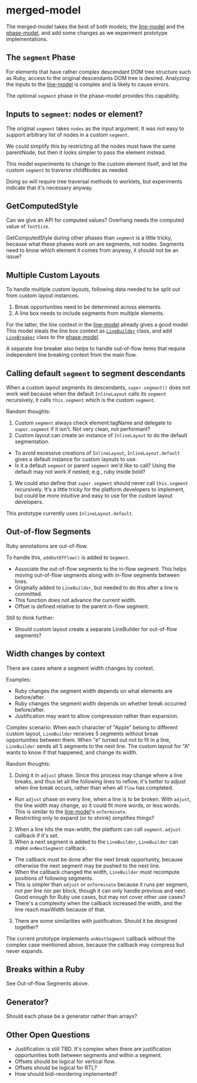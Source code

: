 # merged-model

The merged-model takes the best of both models;
the [line-model][] and the [phase-model][],
and add some changes
as we experiment prototype implementations.

## The `segment` Phase

For elements that have rather complex descendant DOM tree structure such as Ruby,
access to the original descendants DOM tree is desired.
Analyzing the inputs to the [line-model][] is complex
and is likely to cause errors.

The optional `segment` phase in the phase-model provides this capability.

## Inputs to `segment`: nodes or element?

The original `segment` takes `nodes` as the input argument.
It was not easy to support arbitrary list of nodes
in a custom `segment`.

We could simplify this
by restricting all the nodes must have the same parentNode,
but then it looks simpler to pass the element instead.

This model experiments to change to the custom element itself,
and let the custom `segment` to traverse childNodes as needed.

Doing so will require tree traversal methods to worklets,
but experiments indicate that it's necessary anyway.

## GetComputedStyle

Can we give an API for computed values?
Overhang needs the computed value of `fontSize`.

GetComputedStyle during other phases than `segment` is a little tricky,
because what these phases work on are segments, not nodes.
Segments need to know which element it comes from anyway,
it should not be an issue?

## Multiple Custom Layouts

To handle multiple custom layouts,
following data needed to be split out
from custom layout instances.

1. Break opportunities need to be determined across elements.
2. A line box needs to include segments from multiple elements.

For the latter, the line context in the [line-model][]
already gives a good model.
This model steals the line box context as
[`LineBuilder`](line-builder.js) class,
and add [`LineBreaker`](line-breaker.js) class
to the [phase-model][].

A separate line breaker also helps to handle out-of-flow items
that require independent line breaking context from the main flow.

## Calling default `segment` to segment descendants

When a custom layout segments its descendants,
`super.segment()` does not work well because
when the default `InlineLayout` calls its `segment` recursively,
it calls `this.segment` which is the custom `segment`.

Random thoughts:

1. Custom `segment` always check element.tagName and
delegate to `super.segment` if it isn't.
Not very clean, not performant?
1. Custom layout can create an instance of `InlineLayout`
to do the default segmentation.
  * To avoid excessive creations of `InlineLayout`,
`InlineLayout.default` gives a default instance
for custom layouts to use.
  * Is it a default `segment` or parent `segment` we'd like to call?
Using the default may not work if nested;
e.g., ruby inside bold?
1. We could also define that `super.segment` should never
call `this.segment` recursively.
It's a little tricky for the platform developers to implement,
but could be more intuitive and easy to use for
the custom layout developers.

This prototype currently uses `InlineLayout.default`.

## Out-of-flow Segments

Ruby annotations are out-of-flow.

To handle this, `addOutOfFlow()` is added to `Segment`.

* Associate the out-of-flow segments to the in-flow segment.
This helps moving out-of-flow segments along with in-flow segments between lines.
* Originally added to `LineBuilder`, but needed to do this after a line is committed.
* This function does not advance the current width.
* Offset is defined relative to the parent in-flow segment.

Still to think further:

* Should custom layout create a separate LineBuilder for out-of-flow segments?

## Width changes by context

There are cases where a segment width changes by context.

Examples:

* Ruby changes the segment width depends on what
elements are before/after.
* Ruby changes the segment width depends on whether
break occurred before/after.
* Justification may want to allow compression
rather than expansion.

Complex scenario:
When each character of "Apple" belong to different
custom layout,
`LineBuilder` receives 5 segments
without break opportunities between them.
When "e" turned out not to fit in a line,
`LineBuilder` sends all 5 segments to the next line.
The custom layout for "A" wants to know
if that happened, and change its width.

Random thoughts:

1. Doing it in `adjust` phase.
Since this process may change where a line breaks,
and thus let all the following lines to reflow,
it's better to adjust when line break occurs,
rather than when all `flow` has completed.
  * Run `adjust` phase on every line,
when a line is to be broken.
With `adjust`, the line width may change,
so it could fit more words, or less words.
This is similar to the [line-model][]'s `onTerminate`.
  * Restricting only to expand (or to shrink) simplifies things?
2. When a line hits the max-width,
the platform can call `segment.adjust` callback if it's set.
1. When a next segment is added to the `LineBuilder`,
`LineBuilder` can make `onNextSegment` callback.
  * The callback must be done after the next break opportunity,
because otherwise the next segment may be pushed to the next line.
  * When the callback changed the width,
`LineBuilder` must recompute positions of following segments.
  * This is simpler than `adjust` or `onTerminate`
because it runs per segment, not per line nor per block,
though it can only handle previous and next.
Good enough for Ruby use cases, but may not cover other use cases?
  * There's a complexity when the callback increased the width,
and the line reach maxWidth because of that.
3. There are some similarities with justification.
Should it be designed together?

The current prototype implements `onNextSegment` callback
without the complex case mentioned above,
because the callback may compress but never expands.

## Breaks within a Ruby

See Out-of-flow Segments above.

## Generator?

Should each phase be a generator rather than arrays?

## Other Open Questions

* Justification is still TBD.
  It's complex when there are justification opportunities
  both between segments and within a segment.
* Offsets should be logical for vertical flow.
* Offsets should be logical for RTL?
* How should bidi-reordering implemented?

[line-model]: ../line-model/
[phase-model]: ../segment-measure-flow-adjust/
